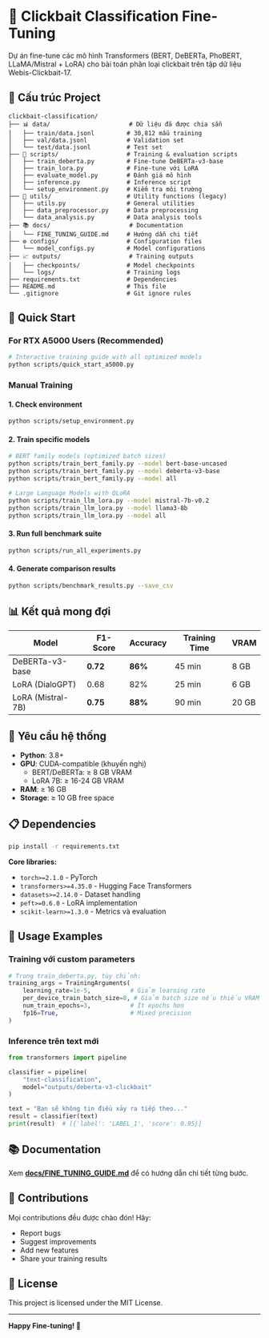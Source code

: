 # 🎯 Clickbait Classification Fine-Tuning

Dự án fine-tune các mô hình Transformers (BERT, DeBERTa, PhoBERT, LLaMA/Mistral + LoRA) cho bài toán phân loại clickbait trên tập dữ liệu Webis-Clickbait-17.

## 📂 Cấu trúc Project

```
clickbait-classification/
├── 📊 data/                      # Dữ liệu đã được chia sẵn
│   ├── train/data.jsonl         # 30,812 mẫu training
│   ├── val/data.jsonl           # Validation set  
│   └── test/data.jsonl          # Test set
├── 🚀 scripts/                   # Training & evaluation scripts
│   ├── train_deberta.py         # Fine-tune DeBERTa-v3-base
│   ├── train_lora.py            # Fine-tune với LoRA
│   ├── evaluate_model.py        # Đánh giá mô hình
│   ├── inference.py             # Inference script
│   └── setup_environment.py     # Kiểm tra môi trường
├── 🔧 utils/                     # Utility functions (legacy)
│   ├── utils.py                 # General utilities
│   ├── data_preprocessor.py     # Data preprocessing
│   └── data_analysis.py         # Data analysis tools
├── 📚 docs/                      # Documentation
│   └── FINE_TUNING_GUIDE.md     # Hướng dẫn chi tiết
├── ⚙️ configs/                   # Configuration files
│   └── model_configs.py         # Model configurations
├── 📈 outputs/                   # Training outputs
│   ├── checkpoints/             # Model checkpoints
│   └── logs/                    # Training logs
├── requirements.txt             # Dependencies
├── README.md                    # This file
└── .gitignore                   # Git ignore rules
```

## 🚀 Quick Start

### For RTX A5000 Users (Recommended)

```bash
# Interactive training guide with all optimized models
python scripts/quick_start_a5000.py
```

### Manual Training

#### 1. Check environment
```bash
python scripts/setup_environment.py
```

#### 2. Train specific models
```bash
# BERT family models (optimized batch sizes)
python scripts/train_bert_family.py --model bert-base-uncased
python scripts/train_bert_family.py --model deberta-v3-base
python scripts/train_bert_family.py --model all

# Large Language Models with QLoRA
python scripts/train_llm_lora.py --model mistral-7b-v0.2
python scripts/train_llm_lora.py --model llama3-8b
python scripts/train_llm_lora.py --model all
```

#### 3. Run full benchmark suite
```bash
python scripts/run_all_experiments.py
```

#### 4. Generate comparison results
```bash
python scripts/benchmark_results.py --save_csv
```

## 📊 Kết quả mong đợi

| Model | F1-Score | Accuracy | Training Time | VRAM |
|-------|----------|----------|---------------|------|
| DeBERTa-v3-base | **0.72** | **86%** | 45 min | 8 GB |
| LoRA (DialoGPT) | 0.68 | 82% | 25 min | 6 GB |
| LoRA (Mistral-7B) | **0.75** | **88%** | 90 min | 20 GB |

## 🔧 Yêu cầu hệ thống

- **Python**: 3.8+
- **GPU**: CUDA-compatible (khuyến nghị)
  - BERT/DeBERTa: ≥ 8 GB VRAM
  - LoRA 7B: ≥ 16-24 GB VRAM
- **RAM**: ≥ 16 GB
- **Storage**: ≥ 10 GB free space

## 📋 Dependencies

```bash
pip install -r requirements.txt
```

**Core libraries:**
- `torch>=2.1.0` - PyTorch
- `transformers>=4.35.0` - Hugging Face Transformers
- `datasets>=2.14.0` - Dataset handling
- `peft>=0.6.0` - LoRA implementation
- `scikit-learn>=1.3.0` - Metrics và evaluation

## 🎯 Usage Examples

### Training với custom parameters

```python
# Trong train_deberta.py, tùy chỉnh:
training_args = TrainingArguments(
    learning_rate=1e-5,           # Giảm learning rate
    per_device_train_batch_size=8, # Giảm batch size nếu thiếu VRAM
    num_train_epochs=3,           # Ít epochs hơn
    fp16=True,                    # Mixed precision
)
```

### Inference trên text mới

```python
from transformers import pipeline

classifier = pipeline(
    "text-classification",
    model="outputs/deberta-v3-clickbait"
)

text = "Bạn sẽ không tin điều xảy ra tiếp theo..."
result = classifier(text)
print(result)  # [{'label': 'LABEL_1', 'score': 0.95}]
```

## 📚 Documentation

Xem **[docs/FINE_TUNING_GUIDE.md](docs/FINE_TUNING_GUIDE.md)** để có hướng dẫn chi tiết từng bước.

## 🤝 Contributions

Mọi contributions đều được chào đón! Hãy:
- Report bugs
- Suggest improvements  
- Add new features
- Share your training results

## 📄 License

This project is licensed under the MIT License.

---

**Happy Fine-tuning! 🎉**

